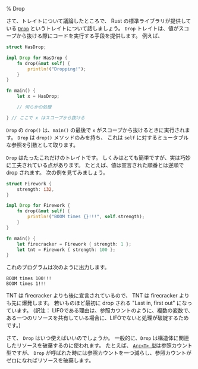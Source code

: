 % Drop

さて、トレイトについて議論したところで、 Rust の標準ライブラリが提供している [`Drop`][drop] というトレイトについて話しましょう。
`Drop` トレイトは、値がスコープから抜ける際にコードを実行する手段を提供します。
例えば、

[drop]: ../std/ops/trait.Drop.html

```rust
struct HasDrop;

impl Drop for HasDrop {
    fn drop(&mut self) {
        println!("Dropping!");
    }
}

fn main() {
    let x = HasDrop;

    // 何らかの処理

} // ここで x はスコープから抜ける
```
`Drop` の `drop()` は、`main()` の最後で `x` がスコープから抜けるときに実行されます。
`Drop` は `drop()` メソッドのみを持ち、 これは `self` に対するミュータブルな参照を引数として取ります。

`Drop` はたったこれだけのトレイトです。
しくみはとても簡単ですが、実は巧妙に工夫されている点があります。
たとえば、値は宣言された順番とは逆順で drop されます。
次の例を見てみましょう。

```rust
struct Firework {
    strength: i32,
}

impl Drop for Firework {
    fn drop(&mut self) {
        println!("BOOM times {}!!!", self.strength);
    }
}

fn main() {
    let firecracker = Firework { strength: 1 };
    let tnt = Firework { strength: 100 };
}
```

これのプログラムは次のように出力します。

```text
BOOM times 100!!!
BOOM times 1!!!
```

TNT は firecracker よりも後に宣言されているので、 TNT は firecracker よりも先に爆発します。
若いものほど最初に drop される "Last in, first out" になっています。
(訳注： LIFOである理由は、参照カウントのように、複数の変数で、ある一つのリソースを共有している場合に、LIFOでないと処理が破綻するためです。)

さて、 `Drop` はいつ使えばいいのでしょうか。
一般的に、`Drop` は構造体に関連したリソースを破棄するのに使われます。
たとえば、 [`Arc<T> 型`][arc]は参照カウント型ですが、 `Drop` が呼ばれた時には参照カウントを一つ減らし、参照カウントがゼロになればリソースを破棄します。

[arc]: ../std/sync/struct.Arc.html
